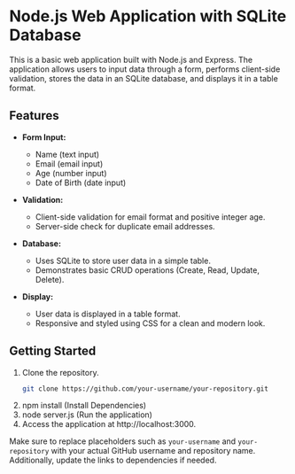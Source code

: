 # Node.js Web Application with SQLite Database

This is a basic web application built with Node.js and Express. The application allows users to input data through a form, performs client-side validation, stores the data in an SQLite database, and displays it in a table format.

## Features

- **Form Input:**
  - Name (text input)
  - Email (email input)
  - Age (number input)
  - Date of Birth (date input)

- **Validation:**
  - Client-side validation for email format and positive integer age.
  - Server-side check for duplicate email addresses.

- **Database:**
  - Uses SQLite to store user data in a simple table.
  - Demonstrates basic CRUD operations (Create, Read, Update, Delete).

- **Display:**
  - User data is displayed in a table format.
  - Responsive and styled using CSS for a clean and modern look.

## Getting Started

1. Clone the repository.
   ```bash
   git clone https://github.com/your-username/your-repository.git
2. npm install (Install Dependencies)
3. node server.js (Run the application)
4. Access the application at http://localhost:3000.



Make sure to replace placeholders such as `your-username` and `your-repository` with your actual GitHub username and repository name. Additionally, update the links to dependencies if needed.


